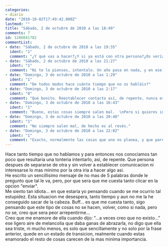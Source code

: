 ```yaml
---
categories:
- diario
date: "2010-10-02T17:49:42.000Z"
lastmod: ""
title: "Sábado, 2 de octubre de 2010 a las 18:49"
comments: 7
id: 1286041782
commentList:
- date: "Sábado, 2 de octubre de 2010 a las 19:35"
  ident: "1"
  comment: "¿Y qué vas a hacer?¿Y si ya está con otra persona?¿Os veríais a menudo? Esas cosas hay que tenerlas en cuenta."
- date: "Sábado, 2 de octubre de 2010 a las 21:27"
  ident: "1"
  comment: "Ni te lo pienses, intentalo. Un año pasa en nada, y en ese tiempo ya ni te acordaras.  \nLucha por la felicidad, y nunca pongas barreras ante ella"
- date: "Domingo, 3 de octubre de 2010 a las 1:29"
  ident: "1"
  comment: "De todos modos hace cuánto tiempo que no os habláis?"
- date: "Domingo, 3 de octubre de 2010 a las 2:17"
  ident: "0"
  comment: "Qué bonito. Reestablecer contacto así, de repente, nunca es malo, ni es raro. Suele dar buenos resultados :)"
- date: "Domingo, 3 de octubre de 2010 a las 16:43"
  ident: "1"
  comment: "Bueno, estas cosas siempre salen mal.  \nPero si quieres intentalo, quien no arriesga no gana."
- date: "Domingo, 3 de octubre de 2010 a las 20:48"
  ident: "1"
  comment: "No siempre salen mal, de hecho es al revés."
- date: "Domingo, 3 de octubre de 2010 a las 22:02"
  ident: "1"
  comment: "Exacto, normalmente las cosas que uno no planea, y que parece que son una locura, son las unicas que funcionan de verdad"
---
```


Hace tanto tiempo que no hablamos y para entonces nos conociamos tan poco que resultaria una tonteria intentarlo, asi, de repente. Que persona despues de separarse de otra y sin volver a establecer comunicacion ni interesarse lo mas minimo por la otra iria a hacer algo asi.  
He escrito un sencillisimo mensaje de no mas de 5 palabras donde le pregunto que tal le va, pero, por que sera que me cuesta tanto clicar en la opcion "enviar".   
Me siento tan idiota... en que estaria yo pensando cuando se me ocurrio tal estupidez. Esta situacion me desespera, tanto tiempo y aun no me la he conseguido sacar de la cabeza. Buff... es que me cuesta tanto, sigo pensando que este tipo de cosas no se hacen, volver, como si nada, pero no se, creo que sera peor arrepentirme...  
Creo que me enamore de ella cuando dijo: "...a veces creo que no existo..." ese ligero aire de melancolia que daba ganas de abrazarla, no digo que ella sea triste, ni mucho menos, es solo que sencillamente y no solo por la frase anterior, quede en un estado de transicion, realmente cuando estas enamorado el resto de cosas carecen de la mas minima importancia.